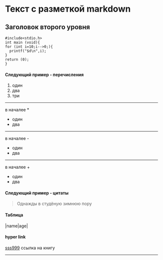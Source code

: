 # Текст с разметкой markdown
## Заголовок второго уровня

    #include<stdio.h>
    int main (void){
    for (int i=10;i-->0;){
      printf("$d\n",i);
    }
    return (0);
    }
#### Следующий пример - перечисления

1. один
2. два
3. три
---
в началее *
* один
* два
---
в началее -
- один
- два
---
в началее +
+ один
+ два

#### Следующий пример - цитаты
> Однажды в студёную зимнюю пору

#### Таблица

|name|age|

#### hyper link

[sss999](https://github.com/ssergeyev/book_pressident/tree/main/book1) ссылка на книгу

---
